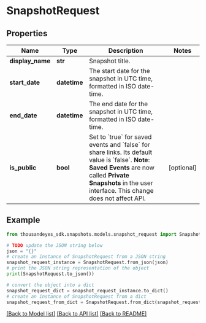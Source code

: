 # SnapshotRequest


## Properties

Name | Type | Description | Notes
------------ | ------------- | ------------- | -------------
**display_name** | **str** | Snapshot title. | 
**start_date** | **datetime** | The start date for the snapshot in UTC time, formatted in ISO date-time. | 
**end_date** | **datetime** | The end date for the snapshot in UTC time, formatted in ISO date-time. | 
**is_public** | **bool** | Set to &#x60;true&#x60; for saved events and &#x60;false&#x60; for share links. Its default value is &#x60;false&#x60;. **Note**: **Saved Events** are now called **Private Snapshots** in the user interface. This change does not affect API. | [optional] 

## Example

```python
from thousandeyes_sdk.snapshots.models.snapshot_request import SnapshotRequest

# TODO update the JSON string below
json = "{}"
# create an instance of SnapshotRequest from a JSON string
snapshot_request_instance = SnapshotRequest.from_json(json)
# print the JSON string representation of the object
print(SnapshotRequest.to_json())

# convert the object into a dict
snapshot_request_dict = snapshot_request_instance.to_dict()
# create an instance of SnapshotRequest from a dict
snapshot_request_from_dict = SnapshotRequest.from_dict(snapshot_request_dict)
```
[[Back to Model list]](../README.md#documentation-for-models) [[Back to API list]](../README.md#documentation-for-api-endpoints) [[Back to README]](../README.md)


